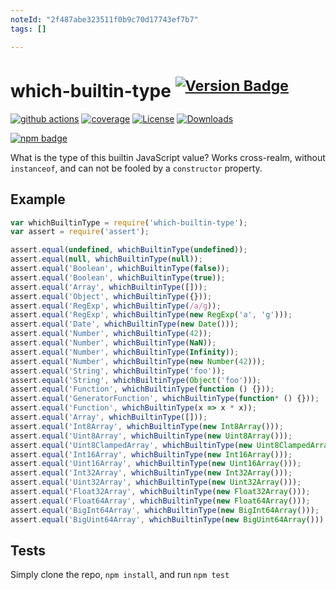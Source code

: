 ```yaml
---
noteId: "2f487abe323511f0b9c70d17743ef7b7"
tags: []

---
```


# which-builtin-type <sup>[![Version Badge][npm-version-svg]][package-url]</sup>

[![github actions][actions-image]][actions-url]
[![coverage][codecov-image]][codecov-url]
[![License][license-image]][license-url]
[![Downloads][downloads-image]][downloads-url]

[![npm badge][npm-badge-png]][package-url]

What is the type of this builtin JavaScript value? Works cross-realm, without `instanceof`, and can not be fooled by a `constructor` property.

## Example

```js
var whichBuiltinType = require('which-builtin-type');
var assert = require('assert');

assert.equal(undefined, whichBuiltinType(undefined));
assert.equal(null, whichBuiltinType(null));
assert.equal('Boolean', whichBuiltinType(false));
assert.equal('Boolean', whichBuiltinType(true));
assert.equal('Array', whichBuiltinType([]));
assert.equal('Object', whichBuiltinType({}));
assert.equal('RegExp', whichBuiltinType(/a/g));
assert.equal('RegExp', whichBuiltinType(new RegExp('a', 'g')));
assert.equal('Date', whichBuiltinType(new Date()));
assert.equal('Number', whichBuiltinType(42));
assert.equal('Number', whichBuiltinType(NaN));
assert.equal('Number', whichBuiltinType(Infinity));
assert.equal('Number', whichBuiltinType(new Number(42)));
assert.equal('String', whichBuiltinType('foo'));
assert.equal('String', whichBuiltinType(Object('foo')));
assert.equal('Function', whichBuiltinType(function () {}));
assert.equal('GeneratorFunction', whichBuiltinType(function* () {}));
assert.equal('Function', whichBuiltinType(x => x * x));
assert.equal('Array', whichBuiltinType([]));
assert.equal('Int8Array', whichBuiltinType(new Int8Array()));
assert.equal('Uint8Array', whichBuiltinType(new Uint8Array()));
assert.equal('Uint8ClampedArray', whichBuiltinType(new Uint8ClampedArray()));
assert.equal('Int16Array', whichBuiltinType(new Int16Array()));
assert.equal('Uint16Array', whichBuiltinType(new Uint16Array()));
assert.equal('Int32Array', whichBuiltinType(new Int32Array()));
assert.equal('Uint32Array', whichBuiltinType(new Uint32Array()));
assert.equal('Float32Array', whichBuiltinType(new Float32Array()));
assert.equal('Float64Array', whichBuiltinType(new Float64Array()));
assert.equal('BigInt64Array', whichBuiltinType(new BigInt64Array()));
assert.equal('BigUint64Array', whichBuiltinType(new BigUint64Array()));
```

## Tests
Simply clone the repo, `npm install`, and run `npm test`

[package-url]: https://npmjs.org/package/which-builtin-type
[npm-version-svg]: https://versionbadg.es/inspect-js/which-builtin-type.svg
[deps-svg]: https://david-dm.org/inspect-js/which-builtin-type.svg
[deps-url]: https://david-dm.org/inspect-js/which-builtin-type
[dev-deps-svg]: https://david-dm.org/inspect-js/which-builtin-type/dev-status.svg
[dev-deps-url]: https://david-dm.org/inspect-js/which-builtin-type#info=devDependencies
[npm-badge-png]: https://which-builtin-type/which-builtin-type.png?downloads=true&stars=true
[license-image]: https://img.shields.io/npm/l/which-builtin-type.svg
[license-url]: LICENSE
[downloads-image]: https://img.shields.io/npm/dm/which-builtin-type.svg
[downloads-url]: https://npm-stat.com/charts.html?package=which-builtin-type
[codecov-image]: https://codecov.io/gh/inspect-js/which-builtin-type/branch/main/graphs/badge.svg
[codecov-url]: https://app.codecov.io/gh/inspect-js/which-builtin-type/
[actions-image]: https://img.shields.io/endpoint?url=https://github-actions-badge-u3jn4tfpocch.runkit.sh/inspect-js/which-builtin-type
[actions-url]: https://github.com/inspect-js/which-builtin-type/actions
